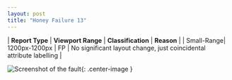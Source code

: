 ```yaml
---
layout: post
title: "Honey Failure 13"
---
```

| **Report Type** | **Viewport Range** | **Classification** | **Reason** |
| Small-Range| 1200px-1200px | FP | No significant layout change, just coincidental attribute labelling | 

![Screenshot of the fault](../../../assets/images/Honey/fault13/smallrangeWidth1200.png){: .center-image }